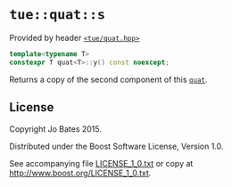 `tue::quat::s`
==============
Provided by header [`<tue/quat.hpp>`](../../headers/quat.md)

```c++
template<typename T>
constexpr T quat<T>::y() const noexcept;
```

Returns a copy of the second component of this [`quat`](../../headers/quat.md).

License
-------
Copyright Jo Bates 2015.

Distributed under the Boost Software License, Version 1.0.

See accompanying file [LICENSE_1_0.txt](../../../LICENSE_1_0.txt) or copy at
http://www.boost.org/LICENSE_1_0.txt.
